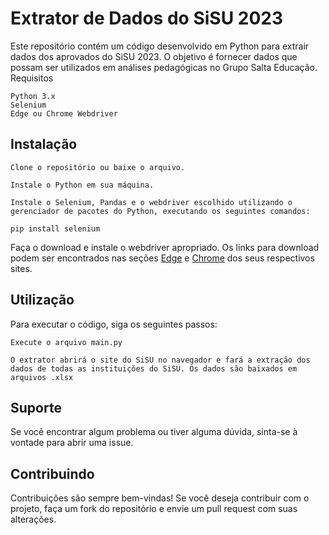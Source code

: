 # Extrator de Dados do SiSU 2023

Este repositório contém um código desenvolvido em Python para extrair dados dos aprovados do SiSU 2023. O objetivo é fornecer dados que possam ser utilizados em análises pedagógicas no Grupo Salta Educação.
Requisitos

    Python 3.x
    Selenium
    Edge ou Chrome Webdriver

## Instalação

    Clone o repositório ou baixe o arquivo.

    Instale o Python em sua máquina.

    Instale o Selenium, Pandas e o webdriver escolhido utilizando o gerenciador de pacotes do Python, executando os seguintes comandos:

    pip install selenium

Faça o download e instale o webdriver apropriado. Os links para download podem ser encontrados nas seções [Edge](https://developer.microsoft.com/en-us/microsoft-edge/tools/webdriver) e [Chrome](https://sites.google.com/a/chromium.org/chromedriver/downloads) dos seus respectivos sites.

## Utilização

Para executar o código, siga os seguintes passos:

    Execute o arquivo main.py
    
    O extrator abrirá o site do SiSU no navegador e fará a extração dos dados de todas as instituições do SiSU. Os dados são baixados em arquivos .xlsx

## Suporte

Se você encontrar algum problema ou tiver alguma dúvida, sinta-se à vontade para abrir uma issue.

## Contribuindo

Contribuições são sempre bem-vindas! Se você deseja contribuir com o projeto, faça um fork do repositório e envie um pull request com suas alterações.
